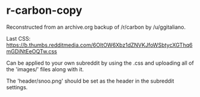 # r-carbon-copy
Reconstructed from an archive.org backup of /r/carbon by /u/ggitaliano.

Last CSS: https://b.thumbs.redditmedia.com/6OltOW6Xbz1dZNVKJfoWSbtycXGThq6mGDiNtEeOQTw.css

Can be applied to your own subreddit by using the .css and uploading all of the 'images/' files along with it.

The 'header/snoo.png' should be set as the header in the subreddit settings.

